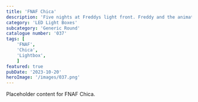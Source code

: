 ```yaml
---
title: 'FNAF Chica'
description: 'Five nights at Freddys light front. Freddy and the animatronic gang hit the cinemas in 2023. To be used with the generic round housing.'
category: 'LED Light Boxes'
subcategory: 'Generic Round'
catalogue number: '037'
tags: [
    'FNAF', 
    'Chica',
    'Lightbox', 
    ]
featured: true
pubDate: '2023-10-20'
heroImage: '/images/037.png'
---
```


Placeholder content for FNAF Chica.
